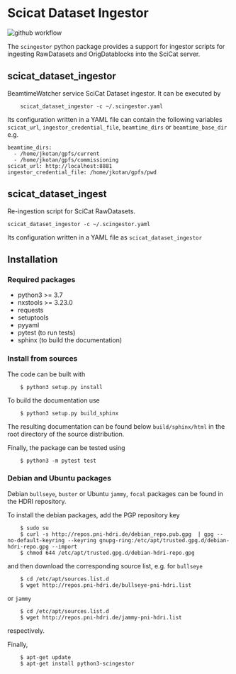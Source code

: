 # Scicat Dataset Ingestor

![github workflow](https://github.com/jkotan/scingestor/actions/workflows/tests.yml/badge.svg)

The `scingestor` python package provides a support for ingestor scripts for ingesting RawDatasets and OrigDatablocks into the SciCat server.

## scicat_dataset_ingestor

BeamtimeWatcher service SciCat Dataset ingestor. It can be executed by

```
    scicat_dataset_ingestor -c ~/.scingestor.yaml
```
Its configuration written in a YAML file  can contain the following variables `scicat_url`, `ingestor_credential_file`, `beamtime_dirs` or  `beamtime_base_dir` e.g.
```
beamtime_dirs:
  - /home/jkotan/gpfs/current
  - /home/jkotan/gpfs/commissioning
scicat_url: http://localhost:8881
ingestor_credential_file: /home/jkotan/gpfs/pwd
```

## scicat_dataset_ingest

Re-ingestion script for SciCat RawDatasets.

    scicat_dataset_ingestor -c ~/.scingestor.yaml

Its configuration written in a YAML file as `scicat_dataset_ingestor`

## Installation

### Required packages

* python3 >= 3.7
* nxstools >= 3.23.0
* requests
* setuptools
* pyyaml
* pytest (to run tests)
* sphinx (to build the documentation)


### Install from sources

The code can be built with

```
    $ python3 setup.py install
```


To build the documentation use

```
    $ python3 setup.py build_sphinx
```

The resulting documentation can be found below `build/sphinx/html` in the root
directory of the source distribution.

Finally, the package can be tested using

```
    $ python3 -m pytest test
```


### Debian and Ubuntu packages

Debian  `bullseye`, `buster`  or Ubuntu  `jammy`, `focal` packages can be found in the HDRI repository.

To install the debian packages, add the PGP repository key

```
    $ sudo su
    $ curl -s http://repos.pni-hdri.de/debian_repo.pub.gpg  | gpg --no-default-keyring --keyring gnupg-ring:/etc/apt/trusted.gpg.d/debian-hdri-repo.gpg --import
    $ chmod 644 /etc/apt/trusted.gpg.d/debian-hdri-repo.gpg
```

and then download the corresponding source list, e.g.
for `bullseye`

```
    $ cd /etc/apt/sources.list.d
    $ wget http://repos.pni-hdri.de/bullseye-pni-hdri.list
```

or `jammy`

```
    $ cd /etc/apt/sources.list.d
    $ wget http://repos.pni-hdri.de/jammy-pni-hdri.list
```
respectively.

Finally,

```
    $ apt-get update
    $ apt-get install python3-scingestor
```
